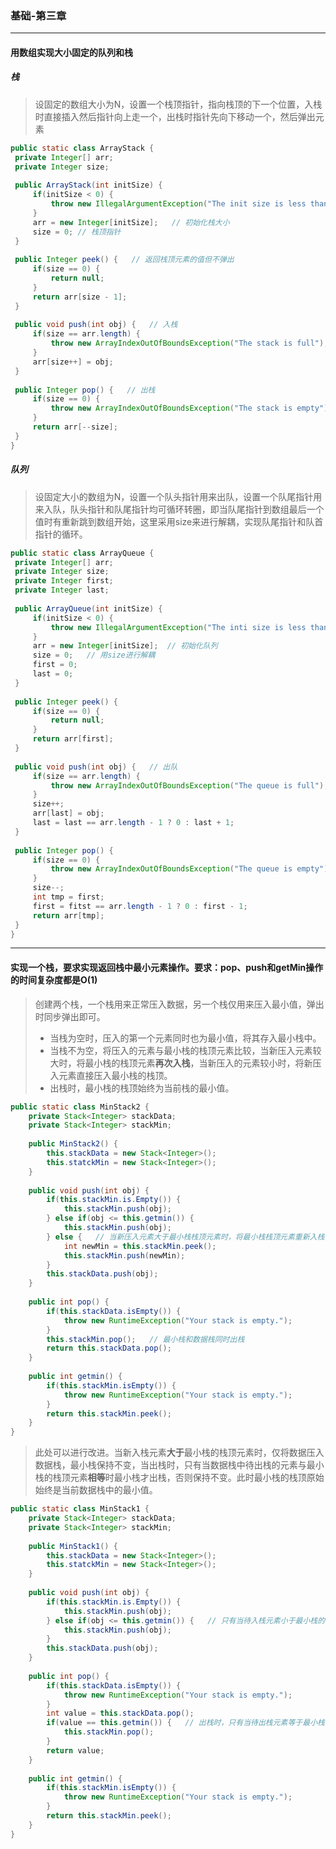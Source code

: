 ### 基础-第三章

***

#### 用数组实现大小固定的队列和栈



##### 栈

> 设固定的数组大小为N，设置一个栈顶指针，指向栈顶的下一个位置，入栈时直接插入然后指针向上走一个，出栈时指针先向下移动一个，然后弹出元素



```java
public static class ArrayStack {
 private Integer[] arr;
 private Integer size;
 
 public ArrayStack(int initSize) {
     if(initSize < 0) {
         throw new IllegalArgumentException("The init size is less than 0");
     }
     arr = new Integer[initSize];   // 初始化栈大小
     size = 0; // 栈顶指针
 }
 
 public Integer peek() {   // 返回栈顶元素的值但不弹出
     if(size == 0) {
         return null;
     }
     return arr[size - 1];
 }
 
 public void push(int obj) {   // 入栈
     if(size == arr.length) {
         throw new ArrayIndexOutOfBoundsException("The stack is full");
     }
     arr[size++] = obj;
 }
 
 public Integer pop() {   // 出栈
     if(size == 0) {
         throw new ArrayIndexOutOfBoundsException("The stack is empty");
     }
     return arr[--size];
 }
}
```



##### 队列

> 设固定大小的数组为N，设置一个队头指针用来出队，设置一个队尾指针用来入队，队头指针和队尾指针均可循环转圈，即当队尾指针到数组最后一个值时有重新跳到数组开始，这里采用size来进行解耦，实现队尾指针和队首指针的循环。



```java
public static class ArrayQueue {
 private Integer[] arr;
 private Integer size;
 private Integer first;
 private Integer last;
 
 public ArrayQueue(int initSize) {
     if(initSize < 0) {
         throw new IllegalArgumentException("The inti size is less than 0");
     }
     arr = new Integer[initSize];  // 初始化队列
     size = 0;   // 用size进行解耦
     first = 0;
     last = 0;
 }
 
 public Integer peek() {
     if(size == 0) {
         return null;
     }
     return arr[first];
 }
 
 public void push(int obj) {   // 出队
     if(size == arr.length) {
         throw new ArrayIndexOutOfBoundsException("The queue is full");
     }
     size++;
     arr[last] = obj;
     last = last == arr.length - 1 ? 0 : last + 1;
 }
 
 public Integer pop() {
     if(size == 0) {
         throw new ArrayIndexOutOfBoundsException("The queue is empty");
     }
     size--;
     int tmp = first;
     first = fitst == arr.length - 1 ? 0 : first - 1;
     return arr[tmp];
 }
}
```



***

#### 实现一个栈，要求实现返回栈中最小元素操作。要求：pop、push和getMin操作的时间复杂度都是O(1)



> 创建两个栈，一个栈用来正常压入数据，另一个栈仅用来压入最小值，弹出时同步弹出即可。
>
> - 当栈为空时，压入的第一个元素同时也为最小值，将其存入最小栈中。
> - 当栈不为空，将压入的元素与最小栈的栈顶元素比较，当新压入元素较大时，将最小栈的栈顶元素**再次入栈**，当新压入的元素较小时，将新压入元素直接压入最小栈的栈顶。
> - 出栈时，最小栈的栈顶始终为当前栈的最小值。



```java
public static class MinStack2 {
    private Stack<Integer> stackData;
    private Stack<Integer> stackMin;
    
    public MinStack2() {
        this.stackData = new Stack<Integer>();
        this.statckMin = new Stack<Integer>();
    }
    
    public void push(int obj) {
        if(this.stackMin.is.Empty()) {
            this.stackMin.push(obj);
        } else if(obj <= this.getmin()) {
            this.stackMin.push(obj);
        } else {   // 当新压入元素大于最小栈栈顶元素时，将最小栈栈顶元素重新入栈
            int newMin = this.stackMin.peek();
            this.stackMin.push(newMin);
        }
        this.stackData.push(obj);
    }
    
    public int pop() {
        if(this.stackData.isEmpty()) {
            throw new RuntimeException("Your stack is empty.");
        }
        this.stackMin.pop();   // 最小栈和数据栈同时出栈
        return this.stackData.pop();
    }
    
    public int getmin() {
        if(this.stackMin.isEmpty()) {
            throw new RuntimeException("Your stack is empty.");
        }
        return this.stackMin.peek();
    }
}
```



> 此处可以进行改进。当新入栈元素**大于**最小栈的栈顶元素时，仅将数据压入数据栈，最小栈保持不变，当出栈时，只有当数据栈中待出栈的元素与最小栈的栈顶元素**相等**时最小栈才出栈，否则保持不变。此时最小栈的栈顶原始始终是当前数据栈中的最小值。



```java
public static class MinStack1 {
    private Stack<Integer> stackData;
    private Stack<Integer> stackMin;
    
    public MinStack1() {
        this.stackData = new Stack<Integer>();
        this.statckMin = new Stack<Integer>();
    }
    
    public void push(int obj) {
        if(this.stackMin.is.Empty()) {
            this.stackMin.push(obj);
        } else if(obj <= this.getmin()) {   // 只有当待入栈元素小于最小栈的栈顶时最小栈才会入栈
            this.stackMin.push(obj);
        }
        this.stackData.push(obj);
    }
    
    public int pop() {
        if(this.stackData.isEmpty()) {
            throw new RuntimeException("Your stack is empty.");
        }
        int value = this.stackData.pop();
        if(value == this.getmin()) {   // 出栈时，只有当待出栈元素等于最小栈栈顶元素时才会出栈
            this.stackMin.pop();
        }
        return value;
    }
    
    public int getmin() {
        if(this.stackMin.isEmpty()) {
            throw new RuntimeException("Your stack is empty.");
        }
        return this.stackMin.peek();
    }
}
```



